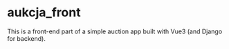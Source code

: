 # aukcja_front

This is a front-end part of a simple auction app built with Vue3 (and Django for backend).
